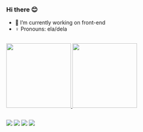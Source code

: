 ### Hi there 😊


- 🌱 I’m currently working on front-end
- ♀️ Pronouns: ela/dela

##
<div style="display: inline_block">
  <a href="https://github.com/yaraqueirozl">
  <img height="172em" src="https://github-readme-stats.vercel.app/api?username=yaraqueirozl&show_icons=true&theme=dracula&include_all_commits=true&count_private=true"/>
  <img height="172em" src="https://github-readme-stats.vercel.app/api/top-langs/?username=yaraqueirozl&layout=compact&langs_count=7&theme=dracula"/>
</div>
  
##
  
  <div>
    
  <a href="https://instagram.com/yaraqueirozl" target="_blank"><img src="https://img.shields.io/badge/-Instagram-%23E4405F?style=for-the-badge&logo=instagram&logoColor=white" target="_blank"></a>
 <a href="https://discord.gg/uSRtv9zh" target="_blank"><img src="https://img.shields.io/badge/Discord-7289DA?style=for-the-badge&logo=discord&logoColor=white" target="_blank"></a> 
  <a href = "mailto:yaraqueirozl@gmail.com"><img src="https://img.shields.io/badge/-Gmail-%23333?style=for-the-badge&logo=gmail&logoColor=white" target="_blank"></a>
  <a href="https://www.linkedin.com/in/yara-de-queiroz/" target="_blank"><img src="https://img.shields.io/badge/-LinkedIn-%230077B5?style=for-the-badge&logo=linkedin&logoColor=white" target="_blank"></a> 
  </div>
<div align="center"></div>
